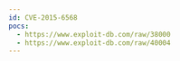 ```yaml
---
id: CVE-2015-6568
pocs:
  - https://www.exploit-db.com/raw/38000
  - https://www.exploit-db.com/raw/40004
---
```

